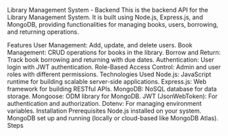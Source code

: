 Library Management System - Backend
This is the backend API for the Library Management System. It is built using Node.js, Express.js, and MongoDB, providing functionalities for managing books, users, borrowing, and returning operations.

Features
User Management: Add, update, and delete users.
Book Management: CRUD operations for books in the library.
Borrow and Return: Track book borrowing and returning with due dates.
Authentication: User login with JWT authentication.
Role-Based Access Control: Admin and user roles with different permissions.
Technologies Used
Node.js: JavaScript runtime for building scalable server-side applications.
Express.js: Web framework for building RESTful APIs.
MongoDB: NoSQL database for data storage.
Mongoose: ODM library for MongoDB.
JWT (JsonWebToken): For authentication and authorization.
Dotenv: For managing environment variables.
Installation
Prerequisites
Node.js installed on your system.
MongoDB set up and running (locally or cloud-based like MongoDB Atlas).
Steps
